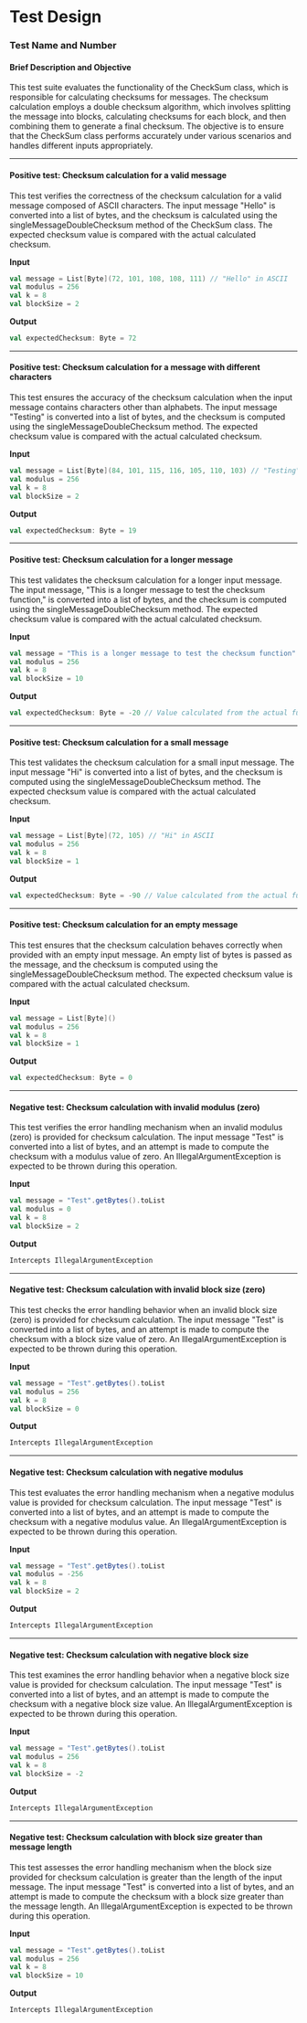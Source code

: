 # Test Design


### Test Name and Number

#### Brief Description and Objective

This test suite evaluates the functionality of the CheckSum class, which is responsible for calculating checksums for messages. The checksum calculation employs a double checksum algorithm, which involves splitting the message into blocks, calculating checksums for each block, and then combining them to generate a final checksum. The objective is to ensure that the CheckSum class performs accurately under various scenarios and handles different inputs appropriately.

---

#### Positive test: Checksum calculation for a valid message

This test verifies the correctness of the checksum calculation for a valid message composed of ASCII characters. The input message "Hello" is converted into a list of bytes, and the checksum is calculated using the singleMessageDoubleChecksum method of the CheckSum class. The expected checksum value is compared with the actual calculated checksum.

**Input**
```scala
val message = List[Byte](72, 101, 108, 108, 111) // "Hello" in ASCII
val modulus = 256
val k = 8
val blockSize = 2
```

**Output**
```scala
val expectedChecksum: Byte = 72
```

---

#### Positive test: Checksum calculation for a message with different characters

This test ensures the accuracy of the checksum calculation when the input message contains characters other than alphabets. The input message "Testing" is converted into a list of bytes, and the checksum is computed using the singleMessageDoubleChecksum method. The expected checksum value is compared with the actual calculated checksum.

**Input**
```scala
val message = List[Byte](84, 101, 115, 116, 105, 110, 103) // "Testing" in ASCII
val modulus = 256
val k = 8
val blockSize = 2
```

**Output**
```scala
val expectedChecksum: Byte = 19
```

---

#### Positive test: Checksum calculation for a longer message

This test validates the checksum calculation for a longer input message. The input message, "This is a longer message to test the checksum function," is converted into a list of bytes, and the checksum is computed using the singleMessageDoubleChecksum method. The expected checksum value is compared with the actual calculated checksum.

**Input**
```scala
val message = "This is a longer message to test the checksum function".getBytes().toList
val modulus = 256
val k = 8
val blockSize = 10
```

**Output**
```scala
val expectedChecksum: Byte = -20 // Value calculated from the actual function
```

---

#### Positive test: Checksum calculation for a small message

This test validates the checksum calculation for a small input message. The input message "Hi" is converted into a list of bytes, and the checksum is computed using the singleMessageDoubleChecksum method. The expected checksum value is compared with the actual calculated checksum.

**Input**
```scala
val message = List[Byte](72, 105) // "Hi" in ASCII
val modulus = 256
val k = 8
val blockSize = 1
```

**Output**
```scala
val expectedChecksum: Byte = -90 // Value calculated from the actual function
```

---

#### Positive test: Checksum calculation for an empty message

This test ensures that the checksum calculation behaves correctly when provided with an empty input message. An empty list of bytes is passed as the message, and the checksum is computed using the singleMessageDoubleChecksum method. The expected checksum value is compared with the actual calculated checksum.

**Input**
```scala
val message = List[Byte]()
val modulus = 256
val k = 8
val blockSize = 1
```

**Output**
```scala
val expectedChecksum: Byte = 0
```

---

#### Negative test: Checksum calculation with invalid modulus (zero)

This test verifies the error handling mechanism when an invalid modulus (zero) is provided for checksum calculation. The input message "Test" is converted into a list of bytes, and an attempt is made to compute the checksum with a modulus value of zero. An IllegalArgumentException is expected to be thrown during this operation.

**Input**
```scala
val message = "Test".getBytes().toList
val modulus = 0
val k = 8
val blockSize = 2
```

**Output**
```scala
Intercepts IllegalArgumentException
```

---

#### Negative test: Checksum calculation with invalid block size (zero)

This test checks the error handling behavior when an invalid block size (zero) is provided for checksum calculation. The input message "Test" is converted into a list of bytes, and an attempt is made to compute the checksum with a block size value of zero. An IllegalArgumentException is expected to be thrown during this operation.

**Input**
```scala
val message = "Test".getBytes().toList
val modulus = 256
val k = 8
val blockSize = 0
```

**Output**
```scala
Intercepts IllegalArgumentException
```

---

#### Negative test: Checksum calculation with negative modulus

This test evaluates the error handling mechanism when a negative modulus value is provided for checksum calculation. The input message "Test" is converted into a list of bytes, and an attempt is made to compute the checksum with a negative modulus value. An IllegalArgumentException is expected to be thrown during this operation.

**Input**
```scala
val message = "Test".getBytes().toList
val modulus = -256
val k = 8
val blockSize = 2
```

**Output**
```scala
Intercepts IllegalArgumentException
```

---

#### Negative test: Checksum calculation with negative block size

This test examines the error handling behavior when a negative block size value is provided for checksum calculation. The input message "Test" is converted into a list of bytes, and an attempt is made to compute the checksum with a negative block size value. An IllegalArgumentException is expected to be thrown during this operation.

**Input**
```scala
val message = "Test".getBytes().toList
val modulus = 256
val k = 8
val blockSize = -2
```

**Output**
```scala
Intercepts IllegalArgumentException
```

---

#### Negative test: Checksum calculation with block size greater than message length

This test assesses the error handling mechanism when the block size provided for checksum calculation is greater than the length of the input message. The input message "Test" is converted into a list of bytes, and an attempt is made to compute the checksum with a block size greater than the message length. An IllegalArgumentException is expected to be thrown during this operation.

**Input**
```scala
val message = "Test".getBytes().toList
val modulus = 256
val k = 8
val blockSize = 10
```

**Output**
```scala
Intercepts IllegalArgumentException
```
